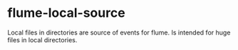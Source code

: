 # flume-local-source
Local files in directories are source of events for flume. Is intended for huge files in local directories.

